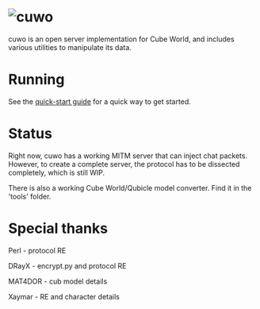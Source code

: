 ![cuwo](http://mp2.dk/cuwo/logo.png)
====

cuwo is an open server implementation for Cube World, and includes various
utilities to manipulate its data.

Running
=======

See the [quick-start guide](https://github.com/matpow2/cuwo/wiki) for a 
quick way to get started.

Status
======

Right now, cuwo has a working MITM server that can inject chat packets. However,
to create a complete server, the protocol has to be dissected completely, which
is still WIP.

There is also a working Cube World/Qubicle model converter. Find it in the 
'tools' folder.

Special thanks
==============

Perl - protocol RE

DRayX - encrypt.py and protocol RE

MAT4DOR - cub model details

Xaymar - RE and character details
